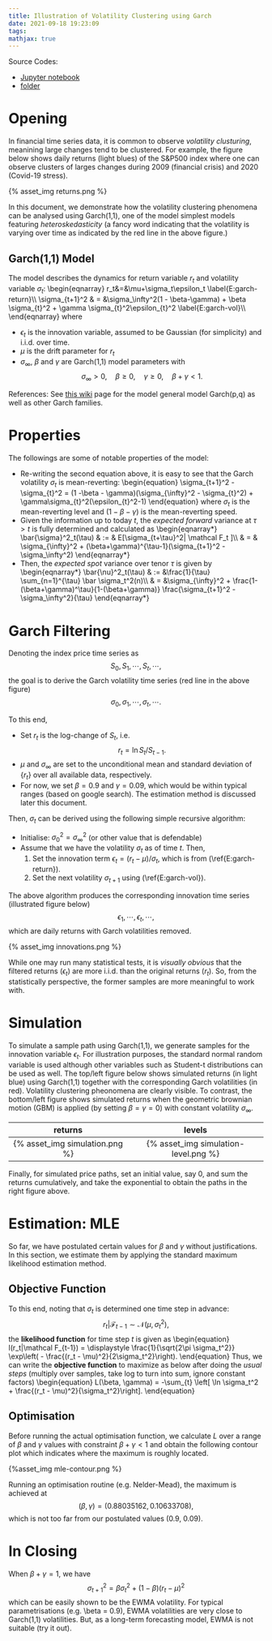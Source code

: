 ```yaml
---
title: Illustration of Volatility Clustering using Garch
date: 2021-09-18 19:23:09
tags:
mathjax: true
---
```


Source Codes: 
* [Jupyter notebook](https://github.com/xyise/xyise/blob/main/notebook/garch11/nb_garch_11.ipynb)
* [folder](https://github.com/xyise/xyise/tree/main/notebook/garch11)

# Opening

In financial time series data, it is common to observe *volatility clusturing*, meanining large changes tend to be clustered. For example, the figure below shows daily returns (light blues) of the S&P500 index where one can observe clusters of larges changes during 2009 (financial crisis) and 2020 (Covid-19 stress). 

{% asset_img returns.png %}

In this document, we demonstrate how the volatility clustering phenomena can be analysed using Garch(1,1), one of the model simplest models featuring *heteroskedasticity* (a fancy word indicating that the volatility is varying over time as indicated by the red line in the above figure.)

## Garch(1,1) Model

The model describes the dynamics for return variable $r_t$ and volatility variable $\sigma_t$:
\begin{eqnarray}
r_t&=&\mu+\sigma_t\epsilon_t \label{E:garch-return}\\\\
\sigma_{t+1}^2 & = &\sigma_\infty^2(1 - \beta-\gamma) + \beta \sigma_{t}^2 + \gamma \sigma_{t}^2\epsilon_{t}^2 \label{E:garch-vol}\\\\
\end{eqnarray}
where 
* $\epsilon_t$ is the innovation variable, assumed to be Gaussian (for simplicity) and i.i.d. over time.
* $\mu$ is the drift parameter for $r_t$
* $\sigma_\infty$, $\beta$ and $\gamma$ are Garch(1,1) model parameters with 
$$ \sigma_\infty > 0,\quad \beta \ge 0, \quad \gamma \ge 0,\quad \beta + \gamma < 1. \nonumber $$

References: See [this wiki](https://en.wikipedia.org/wiki/Autoregressive_conditional_heteroskedasticity) page for the model general model Garch(p,q) as well as other Garch families. 

# Properties

The followings are some of notable properties of the model:
* Re-writing the second equation above, it is easy to see that the Garch volatility $\sigma_t$ is mean-reverting:
\begin{equation}
\sigma_{t+1}^2 - \sigma_{t}^2 = (1 -\beta - \gamma)(\sigma_{\infty}^2 - \sigma_{t}^2) + \gamma\sigma_{t}^2(\epsilon_{t}^2-1)
\end{equation}
where $\sigma_t$ is the mean-reverting level and $(1-\beta-\gamma)$ is the mean-reverting speed. 
* Given the information up to today $t$, the *expected forward* variance at $\tau > t$ is fully determined and calculated as 
\begin{eqnarray\*}
\bar{\sigma}^2_t(\tau) & := & E[\sigma_{t+\tau}^2| \mathcal F_t ]\\\\
& = & \sigma_{\infty}^2 + (\beta+\gamma)^{\tau-1}(\sigma_{t+1}^2 - \sigma_\infty^2)
\end{eqnarray\*}
* Then, the *expected spot* variance over tenor $\tau$ is given by
\begin{eqnarray\*}
\bar{\nu}^2_t(\tau) & := &\frac{1}{\tau} \sum_{n=1}^{\tau} \bar \sigma_t^2(n)\\\\
& = &\sigma_{\infty}^2 + \frac{1-(\beta+\gamma)^\tau}{1-(\beta+\gamma)} \frac{\sigma_{t+1}^2 - \sigma_\infty^2}{\tau}
\end{eqnarray\*}

# Garch Filtering

Denoting the index price time series as
$$ S_0, S_1, \cdots, S_t, \cdots, $$
the goal is to derive the Garch volatility time series (red line in the above figure)
$$ \sigma_0, \sigma_1, \cdots, \sigma_t, \cdots. $$

To this end, 
* Set $r_t$ is the log-change of $S_{t}$, i.e.
$$ r_t = \ln { S_t / S_{t-1}}.$$
* $\mu$ and $\sigma_\infty$ are set to the unconditional mean and standard deviation of $\{r_t\}$ over all available data, respectively. 
* For now, we set $\beta = 0.9$ and $\gamma = 0.09$, which would be within typical ranges (based on google search). The estimation method is discussed later this document. 

Then, $\sigma_t$ can be derived using the following simple recursive algorithm:
* Initialise: $\sigma^2_0 = \sigma^2_\infty$ (or other value that is defendable)
* Assume that we have the volatility $\sigma_t$ as of time $t$. Then, 
    1. Set the innovation term $\epsilon_t = (r_t - \mu) / \sigma_t$, which is from (\ref{E:garch-return}).
    1. Set the next volatility $\sigma_{t+1}$ using (\ref{E:garch-vol}).

The above algorithm produces the corresponding innovation time series (illustrated figure below)
$$ \epsilon_1, \cdots, \epsilon_t, \cdots, $$
which are daily returns with Garch volatilities removed. 

{% asset_img innovations.png %}

While one may run many statistical tests, it is *visually obvious* that the filtered returns ($\epsilon_t$) are more i.i.d. than the original returns ($r_t$). So, from the statistically perspective, the former samples are more meaningful to work with. 

# Simulation

To simulate a sample path using Garch(1,1), we generate samples for the innovation variable $\epsilon_t$. For illustration purposes, the standard normal random variable is used although other variables such as Student-t distributions can be used as well. The top/left figure below shows simulated returns (in light blue) using Garch(1,1) together with the corresponding Garch volatilities (in red). Volatility clustering pheonomena are clearly visible. To contrast, the bottom/left figure shows simulated returns when the geometric brownian motion (GBM) is applied (by setting $\beta=\gamma=0$) with constant volatility $\sigma_\infty$. 

|returns  |levels   |
| :-------: | :-------: |
|{% asset_img simulation.png %}  |{% asset_img simulation-level.png %}|

Finally, for simulated price paths, set an initial value, say 0, and sum the returns cumulatively, and take the exponential to obtain the paths in the right figure above. 

# Estimation: MLE

So far, we have postulated certain values for $\beta$ and $\gamma$ without justifications. In this section, we estimate them by applying the standard maximum likelihood estimation method. 

## Objective Function

To this end, noting that $\sigma_t$ is determined one time step in advance:
$$
r_t | \mathcal F_{t-1} \sim \mathcal N (\mu, \sigma_{t}^2),
$$
the **likelihood function** for time step $t$ is given as
\begin{equation}
l(r_t|\mathcal F_{t-1}) = \displaystyle \frac{1}{\sqrt{2\pi \sigma_t^2}}
\exp\left( - \frac{(r_t - \mu)^2}{2\sigma_t^2}\right).
\end{equation}
Thus, we can write the **objective function** to maximize as below after doing the *usual steps* (multiply over samples, take log to turn into sum, ignore constant factors)
\begin{equation}
L(\beta, \gamma) = -\sum_{t} \left[ \ln \sigma_t^2 + \frac{(r_t - \mu)^2}{\sigma_t^2}\right].
\end{equation}

## Optimisation

Before running the actual optimisation function, we calculate $L$ over a range of $\beta$ and $\gamma$ values with constraint $\beta + \gamma < 1$ and obtain the following contour plot which indicates where the maximum is roughly located. 

{%asset_img mle-contour.png %}

Running an optimisation routine (e.g. Nelder-Mead), the maximum is achieved at
$$ (\beta, \gamma) = (0.88035162, 0.10633708), $$
which is not too far from our postulated values (0.9, 0.09).

# In Closing

When $\beta+\gamma=1$, we have
$$
\sigma_{t+1}^2 = \beta \sigma_{t}^2 + (1-\beta) \left( r_t - \mu \right)^2
$$
which can be easily shown to be the EWMA volatility. For typical parametrisations (e.g. \beta = 0.9), EWMA volatilities are very close to Garch(1,1) volatilities. But, as a long-term forecasting model, EWMA is not suitable (try it out).

